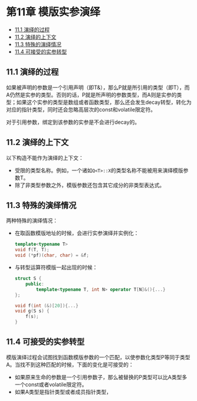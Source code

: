 # 第11章 模版实参演绎


<!-- vim-markdown-toc GFM -->

* [11.1 演绎的过程](#111-演绎的过程)
* [11.2 演绎的上下文](#112-演绎的上下文)
* [11.3 特殊的演绎情况](#113-特殊的演绎情况)
* [11.4 可接受的实参转型](#114-可接受的实参转型)

<!-- vim-markdown-toc -->



## 11.1 演绎的过程

如果被声明的参数是一个引用声明（即T&），那么P就是所引用的类型（即T），而A仍然是实参的类型。否则的话，P就是所声明的参数类型，而A则是实参的类型；如果这个实参的类型是数组或者函数类型，那么还会发生decay转型，转化为对应的指针类型，同时还会忽略高层次的const和volatile限定符。

对于引用参数，绑定到该参数的实参是不会进行decay的。



## 11.2 演绎的上下文

以下构造不能作为演绎的上下文：

- 受限的类型名称。例如，一个诸如`Q<T>::X`的类型名称不能被用来演绎模版参数T。
- 除了非类型参数之外，模版参数还包含其它成分的非类型表达式。



## 11.3 特殊的演绎情况

两种特殊的演绎情况：

- 在取函数模版地址的时候，会进行实参演绎并实例化：

    ```c++
    template<typename T>
    void f(T, T);
    void (*pf)(char, char) = &f;
    ```

- 与转型运算符模版一起出现的时候：

    ```c++
    struct S {
        public:
            template<typename T, int N> operator T[N]&(){...}
    };

    void f(int (&)[20]){...}
    void g(S s) {
        f(s);
    }
    ```



## 11.4 可接受的实参转型

模版演绎过程会试图找到函数模版参数的一个匹配，以使参数化类型P等同于类型A。当找不到这种匹配的时候，下面的变化是可接受的：

- 如果原来生命的参数是一个引用参数子，那么被替换的P类型可以比A类型多一个const或者volatile限定符。
- 如果A类型是指针类型或者成员指针类型，
